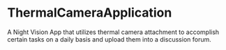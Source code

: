 # ThermalCameraApplication

A Night Vision App that utilizes thermal camera attachment to accomplish certain tasks on a daily basis and upload them into a discussion forum.
